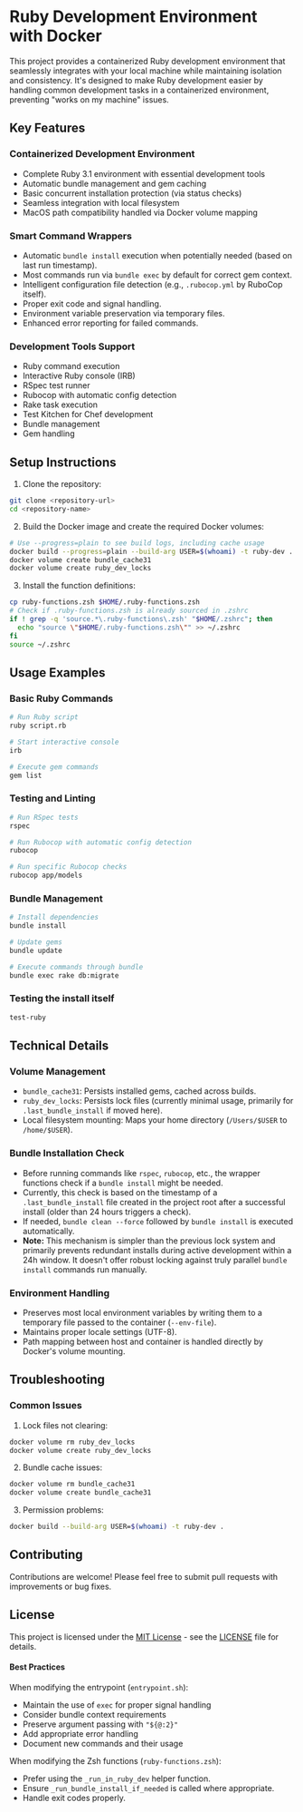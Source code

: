 # Ruby Development Environment with Docker

This project provides a containerized Ruby development environment that seamlessly integrates with your local machine while maintaining isolation and consistency. It's designed to make Ruby development easier by handling common development tasks in a containerized environment, preventing "works on my machine" issues.

## Key Features

### Containerized Development Environment
- Complete Ruby 3.1 environment with essential development tools
- Automatic bundle management and gem caching
- Basic concurrent installation protection (via status checks)
- Seamless integration with local filesystem
- MacOS path compatibility handled via Docker volume mapping

### Smart Command Wrappers
- Automatic `bundle install` execution when potentially needed (based on last run timestamp).
- Most commands run via `bundle exec` by default for correct gem context.
- Intelligent configuration file detection (e.g., `.rubocop.yml` by RuboCop itself).
- Proper exit code and signal handling.
- Environment variable preservation via temporary files.
- Enhanced error reporting for failed commands.

### Development Tools Support
- Ruby command execution
- Interactive Ruby console (IRB)
- RSpec test runner
- Rubocop with automatic config detection
- Rake task execution
- Test Kitchen for Chef development
- Bundle management
- Gem handling

## Setup Instructions

1. Clone the repository:
```bash
git clone <repository-url>
cd <repository-name>
```

2. Build the Docker image and create the required Docker volumes:
```bash
# Use --progress=plain to see build logs, including cache usage
docker build --progress=plain --build-arg USER=$(whoami) -t ruby-dev .
docker volume create bundle_cache31
docker volume create ruby_dev_locks
```

3. Install the function definitions:
```bash
cp ruby-functions.zsh $HOME/.ruby-functions.zsh
# Check if .ruby-functions.zsh is already sourced in .zshrc
if ! grep -q 'source.*\.ruby-functions\.zsh' "$HOME/.zshrc"; then
  echo "source \"$HOME/.ruby-functions.zsh\"" >> ~/.zshrc
fi
source ~/.zshrc
```

## Usage Examples

### Basic Ruby Commands
```bash
# Run Ruby script
ruby script.rb

# Start interactive console
irb

# Execute gem commands
gem list
```

### Testing and Linting
```bash
# Run RSpec tests
rspec

# Run Rubocop with automatic config detection
rubocop

# Run specific Rubocop checks
rubocop app/models
```

### Bundle Management
```bash
# Install dependencies
bundle install

# Update gems
bundle update

# Execute commands through bundle
bundle exec rake db:migrate
```

### Testing the install itself
```bash
test-ruby
```

## Technical Details

### Volume Management
- `bundle_cache31`: Persists installed gems, cached across builds.
- `ruby_dev_locks`: Persists lock files (currently minimal usage, primarily for `.last_bundle_install` if moved here).
- Local filesystem mounting: Maps your home directory (`/Users/$USER` to `/home/$USER`).

### Bundle Installation Check
- Before running commands like `rspec`, `rubocop`, etc., the wrapper functions check if a `bundle install` might be needed.
- Currently, this check is based on the timestamp of a `.last_bundle_install` file created in the project root after a successful install (older than 24 hours triggers a check).
- If needed, `bundle clean --force` followed by `bundle install` is executed automatically.
- **Note:** This mechanism is simpler than the previous lock system and primarily prevents redundant installs during active development within a 24h window. It doesn't offer robust locking against truly parallel `bundle install` commands run manually.

### Environment Handling
- Preserves most local environment variables by writing them to a temporary file passed to the container (`--env-file`).
- Maintains proper locale settings (UTF-8).
- Path mapping between host and container is handled directly by Docker's volume mounting.

## Troubleshooting

### Common Issues
1. Lock files not clearing:
```bash
docker volume rm ruby_dev_locks
docker volume create ruby_dev_locks
```

2. Bundle cache issues:
```bash
docker volume rm bundle_cache31
docker volume create bundle_cache31
```

3. Permission problems:
```bash
docker build --build-arg USER=$(whoami) -t ruby-dev .
```

## Contributing

Contributions are welcome! Please feel free to submit pull requests with improvements or bug fixes.

## License

This project is licensed under the [MIT License](LICENSE) - see the [LICENSE](LICENSE) file for details.

#### Best Practices

When modifying the entrypoint (`entrypoint.sh`):
- Maintain the use of `exec` for proper signal handling
- Consider bundle context requirements
- Preserve argument passing with `"${@:2}"`
- Add appropriate error handling
- Document new commands and their usage

When modifying the Zsh functions (`ruby-functions.zsh`):
- Prefer using the `_run_in_ruby_dev` helper function.
- Ensure `_run_bundle_install_if_needed` is called where appropriate.
- Handle exit codes properly.
